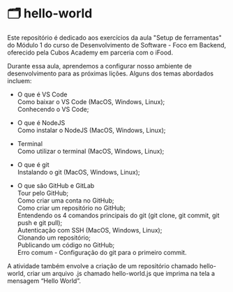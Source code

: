 # 🗂️ hello-world

Este repositório é dedicado aos exercícios da aula "Setup de ferramentas" do Módulo 1 do curso de Desenvolvimento de Software - Foco em Backend, oferecido pela Cubos Academy em parceria com o iFood.

Durante essa aula, aprendemos a configurar nosso ambiente de desenvolvimento para as próximas lições. Alguns dos temas abordados incluem:

- O que é VS Code  
Como baixar o VS Code (MacOS, Windows, Linux);    
Conhecendo o VS Code;

- O que é NodeJS  
Como instalar o NodeJS (MacOS, Windows, Linux);

- Terminal  
Como utilizar o terminal (MacOS, Windows, Linux);

- O que é git  
Instalando o git (MacOS, Windows, Linux);

- O que são GitHub e GitLab  
Tour pelo GitHub;  
Como criar uma conta no GitHub;  
Como criar um repositório no GitHub;  
Entendendo os 4 comandos principais do git (git clone, git commit, git push e git pull);  
Autenticação com SSH (MacOS, Windows, Linux);  
Clonando um repositório;  
Publicando um código no GitHub;  
Erro comum - Configuração do git para o primeiro commit. 

A atividade também envolve a criação de um repositório chamado hello-world, criar um arquivo .js chamado hello-world.js que imprima na tela a mensagem “Hello World”.